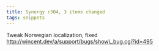 ```yaml
---
title: Synergy r304, 3 items changed
tags: snippets
---
```


Tweak Norwegian localization, fixed http://wincent.dev/a/support/bugs/show\_bug.cgi?id=495
